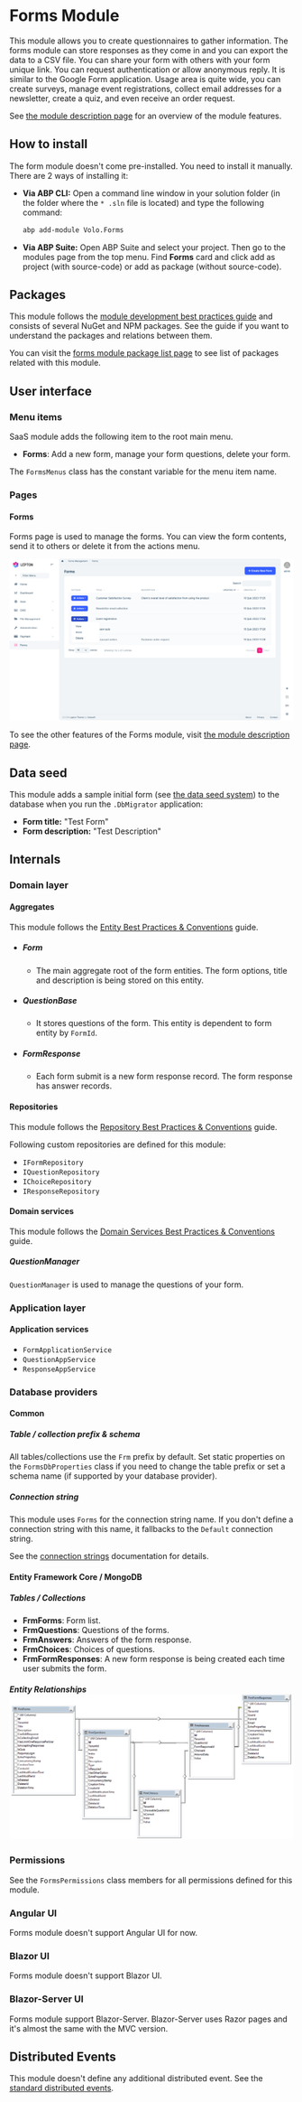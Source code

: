 # Forms Module

This module allows you to create questionnaires  to gather information. The forms module can store responses as they come in and you can export the data to a CSV file. You can share your form with others with your form unique link. You can request authentication or allow anonymous reply. It is similar to the Google Form application. Usage area is quite wide, you can create surveys, manage event registrations, collect email addresses for a newsletter, create a quiz, and even receive an order request.

See [the module description page](https://commercial.abp.io/modules/Volo.Forms) for an overview of the module features.

## How to install

The form module doesn't come pre-installed. You need to install it manually. There are 2 ways of installing it:

* **Via ABP CLI:** Open a command line window in your solution folder (in the folder where the `* .sln` file is located) and type the following command:

  ```bash
  abp add-module Volo.Forms
  ```
* **Via ABP Suite:** Open ABP Suite and select your project. Then go to the modules page from the top menu. Find **Forms** card and click add as project (with source-code) or add as package (without source-code).


## Packages

This module follows the [module development best practices guide](../framework/architecture/best-practices) and consists of several NuGet and NPM packages. See the guide if you want to understand the packages and relations between them.

You can visit the [forms module package list page](https://abp.io/packages?moduleName=Volo.Forms) to see list of packages related with this module.

## User interface

### Menu items

SaaS module adds the following item to the root main menu.

* **Forms**: Add a new form, manage your form questions, delete your form.


The `FormsMenus`  class has the constant variable for the menu item name.

### Pages

#### Forms

Forms page is used to manage the forms. You can view the form contents, send it to others or delete it from the actions menu.

![form-list-page](../images/forms-list.png)

To see the other features of the Forms module, visit [the module description page](https://commercial.abp.io/modules/Volo.Forms).

## Data seed

This module adds a sample initial form (see [the data seed system](../framework/infrastructure/data-seeding.md)) to the database when you run the `.DbMigrator` application:

* **Form title:** "Test Form"
* **Form description:** "Test Description"

## Internals

### Domain layer

#### Aggregates

This module follows the [Entity Best Practices & Conventions](../framework/architecture/best-practices/entities.md) guide.

- ##### Form

  - The main aggregate root of the form entities. The form options, title and description is being stored on this entity.

- ##### QuestionBase

  - It stores questions of the form. This entity is dependent to form entity by `FormId`.

- ##### FormResponse

  - Each form submit is a new form response record. The form response has answer records.

#### Repositories

This module follows the [Repository Best Practices & Conventions](../framework/architecture/best-practices/repositories.md) guide.

Following custom repositories are defined for this module:

* `IFormRepository`
* `IQuestionRepository`
* `IChoiceRepository`
* `IResponseRepository`

#### Domain services

This module follows the [Domain Services Best Practices & Conventions]( ../framework/architecture/best-practices/domain-services.md) guide.

##### QuestionManager

`QuestionManager` is used to manage the questions of your form.

### Application layer

#### Application services

- `FormApplicationService` 
- `QuestionAppService`
- `ResponseAppService`

### Database providers

#### Common

##### Table / collection prefix & schema

All tables/collections use the `Frm` prefix by default. Set static properties on the `FormsDbProperties` class if you need to change the table prefix or set a schema name (if supported by your database provider).

##### Connection string

This module uses `Forms` for the connection string name. If you don't define a connection string with this name, it fallbacks to the `Default` connection string.

See the [connection strings](../framework/fundamentals/connection-strings.md) documentation for details.

#### Entity Framework Core / MongoDB

##### Tables / Collections

- **FrmForms**: Form list.
- **FrmQuestions**: Questions of the forms.
- **FrmAnswers**: Answers of the form response.
- **FrmChoices**: Choices of questions.
- **FrmFormResponses**: A new form response is being created each time user submits the form.



##### Entity Relationships![Entities](../images/forms-entity-relationship.png)

### Permissions

See the `FormsPermissions` class members for all permissions defined for this module.


### Angular UI

Forms module doesn't support Angular UI for now.

### Blazor UI

Forms module doesn't support Blazor UI. 

### Blazor-Server UI

Forms module support Blazor-Server. Blazor-Server uses Razor pages and it's almost the same with the MVC version. 




## Distributed Events

This module doesn't define any additional distributed event. See the [standard distributed events](../framework/infrastructure/event-bus/distributed).